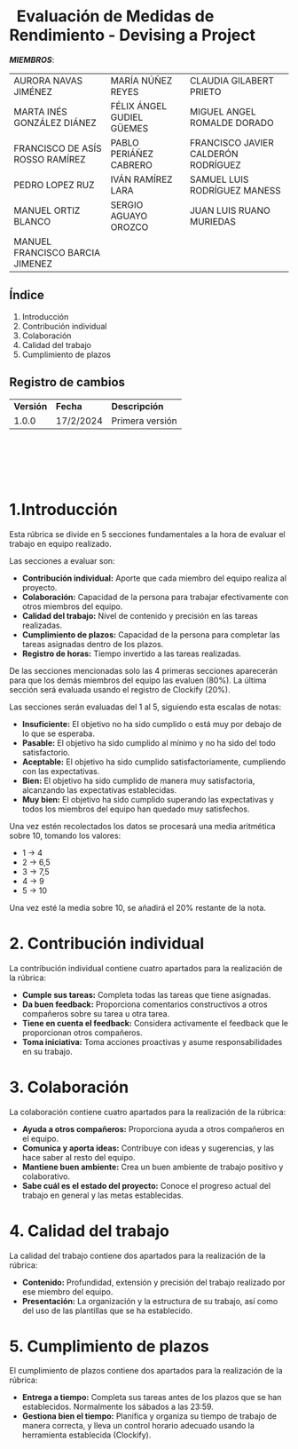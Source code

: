 # &nbsp; Evaluación de Medidas de Rendimiento - Devising a Project


***MIEMBROS***:

<table>
  <tr>
    <td>AURORA NAVAS JIMÉNEZ</td>
    <td>MARÍA NÚÑEZ REYES</td>
    <td>CLAUDIA GILABERT PRIETO</td>
  </tr>
  <tr>
    <td>MARTA INÉS GONZÁLEZ DIÁNEZ</td>
    <td>FÉLIX ÁNGEL GUDIEL GÜEMES</td>
    <td>MIGUEL ANGEL ROMALDE DORADO</td>
  </tr>
  <tr>
    <td>FRANCISCO DE ASÍS ROSSO RAMÍREZ</td>
    <td>PABLO PERIÁÑEZ CABRERO</td>
    <td>FRANCISCO JAVIER CALDERÓN RODRÍGUEZ</td>
  </tr>
  <tr>
    <td>PEDRO LOPEZ RUZ</td>
    <td>IVÁN RAMÍREZ LARA</td>
    <td>SAMUEL LUIS RODRÍGUEZ MANESS</td>
  </tr>
  <tr>
    <td>MANUEL ORTIZ BLANCO</td>
    <td>SERGIO AGUAYO OROZCO</td>
    <td>JUAN LUIS RUANO MURIEDAS</td>
  </tr>
  <tr>
    <td>MANUEL FRANCISCO BARCIA JIMENEZ</td>
    <td></td>
    <td></td>
  </tr>
</table>


## Índice

1. Introducción
2. Contribución individual
3. Colaboración
4. Calidad del trabajo
5. Cumplimiento de plazos


## Registro de cambios

<table>
  <tr>
   <td><strong>Versión</strong>
   </td>
   <td><strong>Fecha</strong>
   </td>
   <td><strong>Descripción</strong>
   </td>
  </tr>
  <tr>
   <td>1.0.0</td>
   <td>17/2/2024</td>
   <td>Primera versión</td>
  </tr>
</table>


<br/>

# 

<br/>


# 1.Introducción
Esta rúbrica se divide en 5 secciones fundamentales a la hora de evaluar el trabajo en equipo realizado.

Las secciones a evaluar son:

- **Contribución individual:** Aporte que cada miembro del equipo realiza al proyecto.
- **Colaboración:** Capacidad de la persona para trabajar efectivamente con otros miembros del equipo. 
- **Calidad del trabajo:** Nivel de contenido y precisión en las tareas realizadas.
- **Cumplimiento de plazos:** Capacidad de la persona para completar las tareas asignadas dentro de los plazos.
- **Registro de horas:** Tiempo invertido a las tareas realizadas.

De las secciones mencionadas solo las 4 primeras secciones aparecerán para que los demás miembros del equipo las evaluen (80%). La última sección será evaluada usando el registro de Clockify (20%).

Las secciones serán evaluadas del 1 al 5, siguiendo esta escalas de notas:

- **Insuficiente:** El objetivo no ha sido cumplido o está muy por debajo de lo que se esperaba.
- **Pasable:** El objetivo ha sido cumplido al mínimo y no ha sido del todo satisfactorio.
- **Aceptable:** El objetivo ha sido cumplido satisfactoriamente, cumpliendo con las expectativas.
- **Bien:** El objetivo ha sido cumplido de manera muy satisfactoria, alcanzando las expectativas establecidas.
- **Muy bien:** El objetivo ha sido cumplido superando las expectativas y todos los miembros del equipo han quedado muy satisfechos.

Una vez estén recolectados los datos se procesará una media aritmética sobre 10, tomando los valores:

- 1 → 4
- 2 → 6,5
- 3 → 7,5
- 4 → 9
- 5 → 10

Una vez esté la media sobre 10, se añadirá el 20% restante de la nota.


# 2. Contribución individual
La contribución individual contiene cuatro apartados para la realización de la rúbrica:

- **Cumple sus tareas:** Completa todas las tareas que tiene asignadas.
- **Da buen feedback:** Proporciona comentarios constructivos a otros compañeros sobre su tarea u otra tarea.
- **Tiene en cuenta el feedback:** Considera activamente el feedback que le proporcionan otros compañeros.
- **Toma iniciativa:** Toma acciones proactivas y asume responsabilidades en su trabajo.


# 3. Colaboración
La colaboración contiene cuatro apartados para la realización de la rúbrica:

- **Ayuda a otros compañeros:** Proporciona ayuda a otros compañeros en el equipo.
- **Comunica y aporta ideas:** Contribuye con ideas y sugerencias, y las hace saber al resto del equipo.
- **Mantiene buen ambiente:** Crea un buen ambiente de trabajo positivo y colaborativo.
- **Sabe cuál es el estado del proyecto:** Conoce el progreso actual del trabajo en general y las metas establecidas.


# 4. Calidad del trabajo
La calidad del trabajo contiene dos apartados para la realización de la rúbrica:

- **Contenido:** Profundidad, extensión y precisión del trabajo realizado por ese miembro del equipo.
- **Presentación:** La organización y la estructura de su trabajo, así como del uso de las plantillas que se ha establecido.


# 5. Cumplimiento de plazos
El cumplimiento de plazos contiene dos apartados para la realización de la rúbrica:

- **Entrega a tiempo:** Completa sus tareas antes de los plazos que se han establecidos. Normalmente los sábados a las 23:59.
- **Gestiona bien el tiempo:** Planifica y organiza su tiempo de trabajo de manera correcta, y lleva un control horario adecuado usando la herramienta establecida (Clockify).



